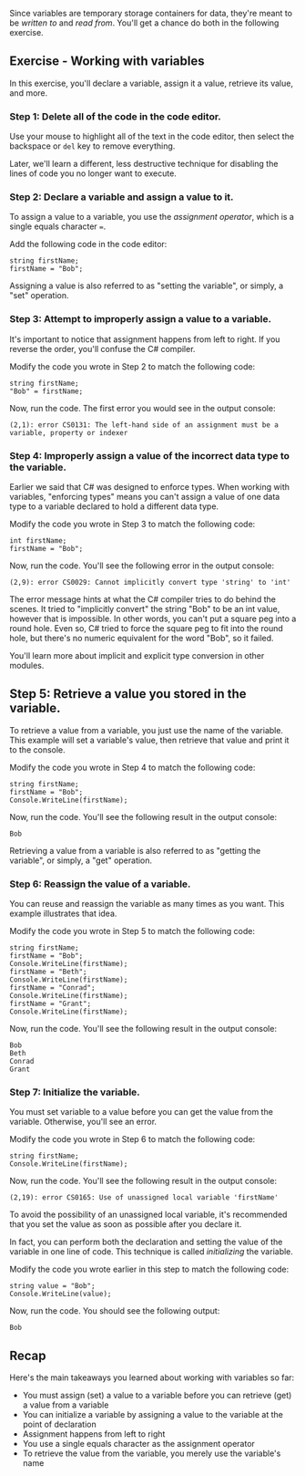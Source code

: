 Since variables are temporary storage containers for data, they're meant to be *written to* and *read from*.  You'll get a chance do both in the following exercise.

## Exercise - Working with variables

In this exercise, you'll declare a variable, assign it a value, retrieve its value, and more.

### Step 1: Delete all of the code in the code editor.

Use your mouse to highlight all of the text in the code editor, then select the backspace or `del` key to remove everything.

Later, we'll learn a different, less destructive technique for disabling the lines of code you no longer want to execute.

### Step 2: Declare a variable and assign a value to it.

To assign a value to a variable, you use the *assignment operator*, which is a single equals character `=`.

Add the following code in the code editor:

```csharp-interactive
string firstName;
firstName = "Bob";
```
Assigning a value is also referred to as "setting the variable", or simply, a "set" operation.

### Step 3:  Attempt to improperly assign a value to a variable.

It's important to notice that assignment happens from left to right.  If you reverse the order, you'll confuse the C# compiler.

Modify the code you wrote in Step 2 to match the following code:

```csharp-interactive
string firstName;
"Bob" = firstName;
```

Now, run the code.  The first error you would see in the output console:

```output
(2,1): error CS0131: The left-hand side of an assignment must be a variable, property or indexer
```

### Step 4: Improperly assign a value of the incorrect data type to the variable.

Earlier we said that C# was designed to enforce types.  When working with variables, "enforcing types" means you can't assign a value of one data type to a variable declared to hold a different data type.

Modify the code you wrote in Step 3 to match the following code:

```csharp-interactive
int firstName;
firstName = "Bob";
```

Now, run the code.  You'll see the following error in the output console:

```output
(2,9): error CS0029: Cannot implicitly convert type 'string' to 'int'
```

The error message hints at what the C# compiler tries to do behind the scenes.  It tried to "implicitly convert" the string "Bob" to be an int value, however that is impossible.  In other words, you can't put a square peg into a round hole.  Even so, C# tried to force the square peg to fit into the round hole, but there's no numeric equivalent for the word "Bob", so it failed.

You'll learn more about implicit and explicit type conversion in other modules.

## Step 5: Retrieve a value you stored in the variable.

To retrieve a value from a variable, you just use the name of the variable.  This example will set a variable's value, then retrieve that value and print it to the console.

Modify the code you wrote in Step 4 to match the following code:

```csharp-interactive
string firstName;
firstName = "Bob";
Console.WriteLine(firstName);
```

Now, run the code.  You'll see the following result in the output console:

```output
Bob
```

Retrieving a value from a variable is also referred to as "getting the variable", or simply, a "get" operation.

### Step 6: Reassign the value of a variable.

You can reuse and reassign the variable as many times as you want.  This example illustrates that idea.

Modify the code you wrote in Step 5 to match the following code:

```csharp-interactive
string firstName;
firstName = "Bob";
Console.WriteLine(firstName);
firstName = "Beth";
Console.WriteLine(firstName);
firstName = "Conrad";
Console.WriteLine(firstName);
firstName = "Grant";
Console.WriteLine(firstName);
```
Now, run the code.  You'll see the following result in the output console:

```output
Bob
Beth
Conrad
Grant
```

### Step 7: Initialize the variable.

You must set variable to a value before you can get the value from the variable.  Otherwise, you'll see an error.

Modify the code you wrote in Step 6 to match the following code:

```csharp-interactive
string firstName;
Console.WriteLine(firstName);
```

Now, run the code.  You'll see the following result in the output console:

```
(2,19): error CS0165: Use of unassigned local variable 'firstName'
```

To avoid the possibility of an unassigned local variable, it's recommended that you set the value as soon as possible after you declare it.

In fact, you can perform both the declaration and setting the value of the variable in one line of code.  This technique is called *initializing* the variable.

Modify the code you wrote earlier in this step to match the following code:

```csharp-interactive
string value = "Bob";
Console.WriteLine(value);
```

Now, run the code.  You should see the following output:

```output
Bob
```

## Recap

Here's the main takeaways you learned about working with variables so far:

- You must assign (set) a value to a variable before you can retrieve (get) a value from a variable
- You can initialize a variable by assigning a value to the variable at the point of declaration
- Assignment happens from left to right
- You use a single equals character as the assignment operator
- To retrieve the value from the variable, you merely use the variable's name